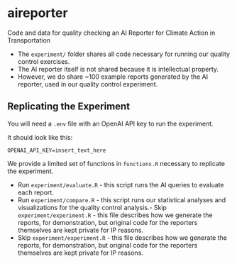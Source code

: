 # aireporter

Code and data for quality checking an AI Reporter for Climate Action in Transportation

- The `experiment/` folder shares all code necessary for running our quality control exercises.
- The AI reporter itself is not shared because it is intellectual property.
- However, we do share ~100 example reports generated by the AI reporter, used in our quality control experiment.

## Replicating the Experiment

You will need a `.env` file with an OpenAI API key to run the experiment.

It should look like this:
```
OPENAI_API_KEY=insert_text_here
```
We provide a limited set of functions in `functions.R` necessary to replicate the experiment.

- Run `experiment/evaluate.R` - this script runs the AI queries to evaluate each report.
- Run `experiment/compare.R` - this script runs our statistical analyses and visualizations for the quality control analysis.- Skip `experiment/experiment.R` - this file describes how we generate the reports, for demonstration, but original code for the reporters themselves are kept private for IP reasons.
- Skip `experiment/experiment.R` - this file describes how we generate the reports, for demonstration, but original code for the reporters themselves are kept private for IP reasons.
